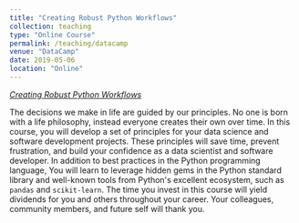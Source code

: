 ```yaml
---
title: "Creating Robust Python Workflows"
collection: teaching
type: "Online Course"
permalink: /teaching/datacamp
venue: "DataCamp"
date: 2019-05-06
location: "Online"
---
```


<font color="blue"><i><a href="https://www.datacamp.com/courses/creating-robust-python-workflows">Creating Robust Python Workflows</a></i></font>

The decisions we make in life are guided by our principles. No one is born with a life philosophy, instead everyone creates their own over time. In this course, you will develop a set of principles for your data science and software development projects. These principles will save time, prevent frustration, and build your confidence as a data scientist and software developer. In addition to best practices in the Python programming language, You will learn to leverage hidden gems in the Python standard library and well-known tools from Python's excellent ecosystem, such as `pandas` and `scikit-learn`. The time you invest in this course will yield dividends for you and others throughout your career. Your colleagues, community members, and future self will thank you.
